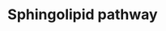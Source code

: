 ---
annotations:
- id: PW:0000197
  parent: classic metabolic pathway
  type: Pathway Ontology
  value: sphingolipid metabolic pathway
authors:
- MaintBot
- Khanspers
- Egonw
- Mkutmon
- DeSl
- LarsEijssen
- Fehrhart
- Marvin M2
citedin:
- link: 10.1194/jlr.M010454
- link: PMC5085087
  title: Long Term Culture of the A549 Cancer Cell Line Promotes Multilamellar Body
    Formation and Differentiation towards an Alveolar Type II Pneumocyte Phenotype
    (2016)
communities:
- ontox
description: The sphingolipid metabolites and genes (with the gene abbreviations shown
  in boxes, or enzyme names where gene names are ambiguous) are given for the condensation
  of serine and palmitoyl-CoA to form 3-ketosphinganine (3-ketoSa) by serine palmitoyltransferase,
  which is reduced to sphinganine (Sa), acylated to dihydroceramides, DHCer, by (DH)Cer
  synthases, and incorporated into more complex DH-sphingolipids (the 1-phosphate,
  DHCerP, sphingomyelins, DHSM, glucosylceramides, DHGlcCer, galactosylceramides,
  DHGalCer, lactosylceramides, DHLacCer, and sulfatides, or desaturated to Cer followed
  by headgroup addition. Also included are a number of the catabolic genes, e.g.,
  sphingomyelinases, SMases, ceramidases, ASAH, sphingosine kinases, for the formation
  of sphinganine 1-phosphate (Sa1P) and sphingosine 1-phosphate (So1P), and phosphatases
  for the reverse reaction and the lyase that cleaves sphingoid base 1-phosphates
  to ethanolamine phosphate (EP), hexadecanal (C16:0al) and hexadecenal (C16:1al).  This
  pathway has been updated with information from Lipidmaps>Sphingolipids [https://lipidmaps.org/resources/pathways/vanted.php].
  Metabolites and proteins from this pathway are coloured orange and have a rounded
  rectangle shape (where an oval shape indicates that the node only occures in the
  LipidMaps pathway). Reactions occurring in the lipidmaps pathways are coloured orange
  (where a dashed line indicates that the reaction only occures in the LipidMaps pathway).
last-edited: 2021-05-27
ndex: a54db076-8b62-11eb-9e72-0ac135e8bacf
organisms:
- Homo sapiens
redirect_from:
- /index.php/Pathway:WP1422
- /instance/WP1422
- /instance/WP1422_r118359
revision: r118359
schema-jsonld:
- '@context': https://schema.org/
  '@id': https://wikipathways.github.io/pathways/WP1422.html
  '@type': Dataset
  creator:
    '@type': Organization
    name: WikiPathways
  description: The sphingolipid metabolites and genes (with the gene abbreviations
    shown in boxes, or enzyme names where gene names are ambiguous) are given for
    the condensation of serine and palmitoyl-CoA to form 3-ketosphinganine (3-ketoSa)
    by serine palmitoyltransferase, which is reduced to sphinganine (Sa), acylated
    to dihydroceramides, DHCer, by (DH)Cer synthases, and incorporated into more complex
    DH-sphingolipids (the 1-phosphate, DHCerP, sphingomyelins, DHSM, glucosylceramides,
    DHGlcCer, galactosylceramides, DHGalCer, lactosylceramides, DHLacCer, and sulfatides,
    or desaturated to Cer followed by headgroup addition. Also included are a number
    of the catabolic genes, e.g., sphingomyelinases, SMases, ceramidases, ASAH, sphingosine
    kinases, for the formation of sphinganine 1-phosphate (Sa1P) and sphingosine 1-phosphate
    (So1P), and phosphatases for the reverse reaction and the lyase that cleaves sphingoid
    base 1-phosphates to ethanolamine phosphate (EP), hexadecanal (C16:0al) and hexadecenal
    (C16:1al).  This pathway has been updated with information from Lipidmaps>Sphingolipids
    [https://lipidmaps.org/resources/pathways/vanted.php]. Metabolites and proteins
    from this pathway are coloured orange and have a rounded rectangle shape (where
    an oval shape indicates that the node only occures in the LipidMaps pathway).
    Reactions occurring in the lipidmaps pathways are coloured orange (where a dashed
    line indicates that the reaction only occures in the LipidMaps pathway).
  keywords:
  - 3-ketodihydroshpingosine
  - 3-ketosphinganine
  - ACER1
  - ASAH1
  - ASAH2
  - B4GALT6
  - CDase
  - CERK
  - CERT
  - Cer1P
  - CerS1
  - CerS2
  - CerS3
  - CerS4
  - CerS5
  - CerS6
  - Ceramides
  - DEGS1
  - DEGS2
  - DHCer1P
  - DHGlcCer
  - DHLacCer
  - DHSM
  - Dihydroceramide
  - Dihydroceramide desaturase
  - Dihydrosphingosine
  - Ethanolamine phosphate
  - FVT1
  - Fumonisins B1
  - GAL3ST1
  - GBA
  - GBA2
  - GalCer
  - GalCer synthase
  - GlcCer
  - GlcCer synthase
  - Glucosylceramidase
  - KDSR
  - Lactosylceramide
  - PP1
  - PP2A
  - PPAP2A
  - Palmityl-CoA
  - Phosphatase
  - S1P lyase
  - SGMS1
  - SGMS2
  - SGPL1
  - SGPP2
  - SMS1
  - SMS2
  - SPHK1
  - SPHK2
  - SPT1
  - SPT2
  - SPT3
  - Sa 1-phosphate
  - Serine
  - SoP lyase1
  - Sphinganine
  - Sphingomyelin
  - Sphingosine
  - Sphingosine 1-phosphate
  - Sulfatide
  license: CC0
  name: Sphingolipid pathway
seo: CreativeWork
title: Sphingolipid pathway
wpid: WP1422
---